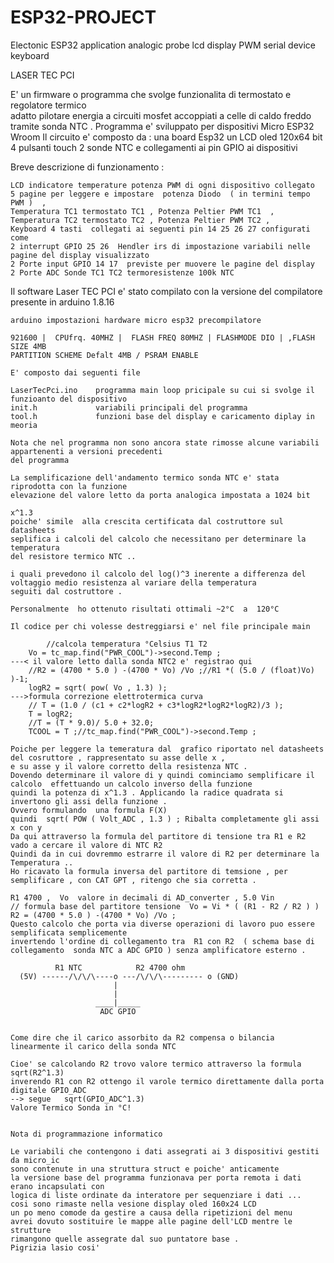 # ESP32-PROJECT
Electonic ESP32 application  analogic probe lcd display PWM serial device keyboard 

LASER TEC PCI 

  E' un firmware o programma che svolge funzionalita di termostato e regolatore termico  
  adatto pilotare  energia a circuiti mosfet accoppiati a celle di caldo freddo 
  tramite sonda NTC .
  Programma e' sviluppato per dispositivi Micro ESP32 Wroom 
  Il circuito  e' composto da :
  una board Esp32 un LCD oled 120x64 bit 
  4 pulsanti touch 2 sonde NTC e collegamenti ai pin GPIO ai dispositivi  

Breve descrizione di funzionamento :

    LCD indicatore temperature potenza PWM di ogni dispositivo collegato
    5 pagine per leggere e impostare  potenza Diodo  ( in termini tempo PWM )  ,
    Temperatura TC1 termostato TC1 , Potenza Peltier PWM TC1  , Temperatura TC2 termostato TC2 , Potenza Peltier PWM TC2 , 
    Keyboard 4 tasti  collegati ai seguenti pin 14 25 26 27 configurati come 
    2 interrupt GPIO 25 26  Hendler irs di impostazione variabili nelle pagine del display visualizzato  
    2 Porte input GPIO 14 17  previste per muovere le pagine del display 
    2 Porte ADC Sonde TC1 TC2 termoresistenze 100k NTC 


Il software Laser TEC PCI e' stato compilato con la versione del compilatore presente in arduino 1.8.16 
    
    arduino impostazioni hardware micro esp32 precompilatore 
    
    921600 |  CPUfrq. 40MHZ |  FLASH FREQ 80MHZ | FLASHMODE DIO | ,FLASH SIZE 4MB 
    PARTITION SCHEME Defalt 4MB / PSRAM ENABLE 
    
    E' composto dai seguenti file
    
    LaserTecPci.ino    programma main loop pricipale su cui si svolge il funzioanto del dispositivo   
    init.h             variabili principali del programma
    tool.h             funzioni base del display e caricamento diplay in meoria 

    Nota che nel programma non sono ancora state rimosse alcune variabili appartenenti a versioni precedenti
    del programma 

    La semplificazione dell'andamento termico sonda NTC e' stata riprodotta con la funzione 
    elevazione del valore letto da porta analogica impostata a 1024 bit 
    
    x^1.3
    poiche' simile  alla crescita certificata dal costruttore sul datasheets
    seplifica i calcoli del calcolo che necessitano per determinare la temperatura 
    del resistore termico NTC .. 

    i quali prevedono il calcolo del log()^3 inerente a differenza del voltaggio medio resistenza al variare della temperatura 
    seguiti dal costruttore .

    Personalmente  ho ottenuto risultati ottimali ~2°C  a  120°C  

    Il codice per chi volesse destreggiarsi e' nel file principale main 

            //calcola temperatura °Celsius T1 T2
        Vo = tc_map.find("PWR_COOL")->second.Temp ;                              ---< il valore letto dalla sonda NTC2 e' registrao qui 
        //R2 = (4700 * 5.0 ) -(4700 * Vo) /Vo ;//R1 *( (5.0 / (float)Vo) )-1;   
        logR2 = sqrt( pow( Vo , 1.3) );                                        --->formula correzione elettrotermica curva 
        // T = (1.0 / (c1 + c2*logR2 + c3*logR2*logR2*logR2)/3 );
        T = logR2; 
        //T = (T * 9.0)/ 5.0 + 32.0; 
        TCOOL = T ;//tc_map.find("PWR_COOL")->second.Temp ;

    Poiche per leggere la temeratura dal  grafico riportato nel datasheets del cosruttore , rappresentato su asse delle x , 
    e su asse y il valore corretto della resistenza NTC .
    Dovendo determinare il valore di y quindi cominciamo semplificare il calcolo  effettuando un calcolo inverso della funzione 
    quindi la potenza di x^1.3 . Applicando la radice quadrata si invertono gli assi della funzione .
    Ovvero formulando  una formula F(X) 
    quindi  sqrt( POW ( Volt_ADC , 1.3 ) ; Ribalta completamente gli assi x con y 
    Da qui attraverso la formula del partitore di tensione tra R1 e R2 vado a cercare il valore di NTC R2
    Quindi da in cui dovremmo estrarre il valore di R2 per determinare la Temperatura ..  
    Ho ricavato la formula inversa del partitore di temsione , per semplificare , con CAT GPT , ritengo che sia corretta . 
    
    R1 4700 ,  Vo  valore in decimali di AD_converter , 5.0 Vin
    // formula base del partitore tensione  Vo = Vi * ( (R1 - R2 / R2 ) )
    R2 = (4700 * 5.0 ) -(4700 * Vo) /Vo ;   
    Questo calcolo che porta via diverse operazioni di lavoro puo essere semplificata semplicemente 
    invertendo l'ordine di collegamento tra  R1 con R2  ( schema base di collegamento  sonda NTC a ADC GPIO ) senza amplificatore esterno . 

              R1 NTC            R2 4700 ohm
      (5V) ------/\/\/\----o ---/\/\/\--------- o (GND)
                           |
                           |
                       ____|_____
                        ADC GPIO


    Come dire che il carico assorbito da R2 compensa o bilancia linearmente il carico della sonda NTC 

    Cioe' se calcolando R2 trovo valore termico attraverso la formula  sqrt(R2^1.3)
    inverendo R1 con R2 ottengo il varole termico direttamente dalla porta
    digitale GPIO_ADC 
    --> segue   sqrt(GPIO_ADC^1.3)
    Valore Termico Sonda in °C!


    Nota di programmazione informatico 

    Le variabili che contengono i dati assegrati ai 3 dispositivi gestiti da micro_ic 
    sono contenute in una struttura struct e poiche' anticamente 
    la versione base del programma funzionava per porta remota i dati erano incapsulati con 
    logica di liste ordinate da interatore per sequenziare i dati ...  
    cosi sono rimaste nella vesione display oled 160x24 LCD 
    un po meno comode da gestire a causa della ripetizioni del menu 
    avrei dovuto sostituire le mappe alle pagine dell'LCD mentre le strutture 
    rimangono quelle assegrate dal suo puntatore base .  
    Pigrizia lasio cosi'  
  


    
    
    
    
    



  



  


